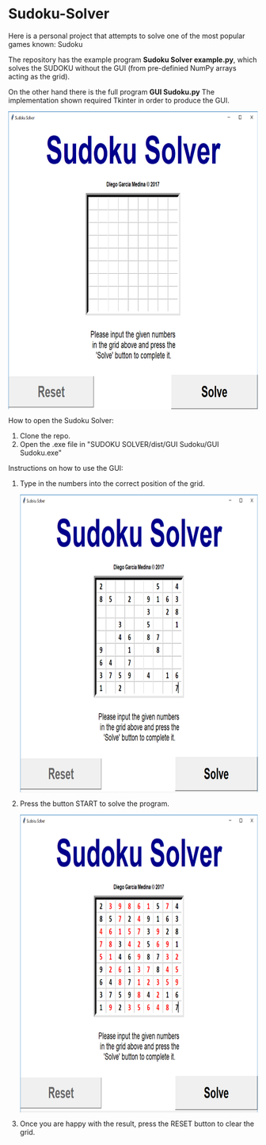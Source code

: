 # Sudoku-Solver

Here is a personal project that attempts to solve one of the most popular games known: Sudoku

The repository has the example program **Sudoku Solver example.py**, which solves the SUDOKU without the GUI (from pre-definied NumPy arrays acting as the grid).

On the other hand there is the full program **GUI Sudoku.py** The implementation shown required Tkinter in order to produce the GUI.

<img src="images/Screenshot.PNG" width="800" height="600" alt="GUI screenshot" align="middle">

How to open the Sudoku Solver:

1. Clone the repo.
2. Open the .exe file in "SUDOKU SOLVER/dist/GUI Sudoku/GUI Sudoku.exe"

Instructions on how to use the GUI:

1. Type in the numbers into the correct position of the grid.

	<img src="images/Screenshot_before.PNG" width="800" height="600" alt="GUI before solving" align="middle">

2. Press the button START to solve the program.

	<img src="images/Screenshot_after.PNG" width="800" height="600" alt="GUI after solving" align="middle">

3. Once you are happy with the result, press the RESET button to clear the grid.